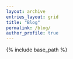 ```yaml
---
layout: archive
entries_layout: grid
title: "Blog"
permalink: /blog/
author_profile: true
---
```


{% include base_path %}

<div id="retainable-rss-embed" 
data-rss="https://medium.com/@kkrao"
data-maxcols="3" 
data-layout="grid" 
data-poststyle="inline" 
data-readmore="Read the rest" 
data-buttonclass="btn btn-primary" 
data-offset="-100"></div>

<script src="https://www.retainable.io/assets/retainable/rss-embed/retainable-rss-embed.js"></script>
